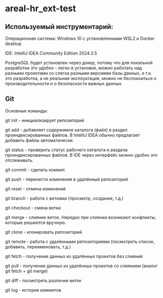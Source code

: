# areal-hr_ext-test

## Используемый инструментарий:
Операционная система: Windows 10 с установленными WSL2 и Docker desktop

IDE: IntelliJ IDEA Community Edition 2024.3.5

PostgreSQL будет установлен через докер, потому что для локальной разработки это удобно - легко в установке, можно работать над разными проектами со слегка разными версиями базы данных, и т.к. это разработка, а не реальная эксплуатация, можно не беспокоиться о производительности и о безопасности важных данных.

## Git
Основные команды:

git init - инициализирует репозиторий

git add - добавляет содержимое каталога (файл) в раздел проиндексированных файлов. В IntelliJ IDEA обычно предлагает добавить файлы автоматически.

git status - проверить статус рабочего каталога и раздела проиндексированных файлов. В IDE через интерфейс можно удобно это отслеживать.

git commit - сделать коммит.

git push - перенести изменения в удалённый репозиторий

git reset - отмена изменений

git branch - работа с ветками (просмотр, создание, т.д.)

git checkout - смена ветки

git merge - слияние веток. Нередко при слиянии возникают конфликты, которые решаются вручную.

git clone - клонировать репозиторий

git remote - работа с удалёнными репозиториями (посмотреть список, добавить, переименовать, т.д.)

git fetch - получение данных из удалённых проектов без слияния

git pull - получение данных из удалённых проектов со слиянием (аналог git fetch + git merge)

git diff - посмотреть различие веток

git log - история коммитов